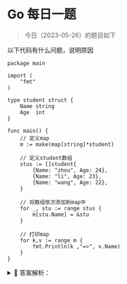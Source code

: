 # Go 每日一题

> 今日（2023-05-26）的题目如下

以下代码有什么问题，说明原因

```golang
package main

import (
    "fmt"
)

type student struct {
    Name string
    Age  int
}

func main() {
    // 定义map
    m := make(map[string]*student)

    // 定义student数组
    stus := []student{
        {Name: "zhou", Age: 24},
        {Name: "li", Age: 23},
        {Name: "wang", Age: 22},
    }

    // 将数组依次添加到map中
    for _, stu := range stus {
        m[stu.Name] = &stu
    }

    // 打印map
    for k,v := range m {
        fmt.Println(k ,"=>", v.Name)
    }
}
```

<details>
<summary style="cursor: pointer">🔑 答案解析：</summary>
<div>

#### 结果

遍历结果出现错误，输出结果为

```
zhou => wang
li => wang
wang => wang
```

map 中的 3 个 key 均指向数组中最后一个结构体。

#### 分析

foreach 中，stu 是结构体的一个拷贝副本，所以 `m[stu.Name]=&stu` 实际上一致指向同一个指针， 最终该指针的值为遍历的最后一个struct的值拷贝。

#### 正确写法

```golang
package main

import (
    "fmt"
)

type student struct {
    Name string
    Age  int
}

func main() {
    // 定义map
    m := make(map[string]*student)

    // 定义student数组
    stus := []student{
        {Name: "zhou", Age: 24},
        {Name: "li", Age: 23},
        {Name: "wang", Age: 22},
    }

    // 遍历结构体数组，依次赋值给map
    for i := 0; i < len(stus); i++  {
        m[stus[i].Name] = &stus[i]
    }

    // 打印map
    for k,v := range m {
        fmt.Println(k ,"=>", v.Name)
    }
}
```

#### 运行结果

```
zhou => zhou
li => li
wang => wang
```

---

### 1 楼

因为存得都是同一个变量的地址,应该找一个中间变量去接受再去存入

### 21 楼

`stus := []student` 改成 `stus := []*student`


</div>
</details>
